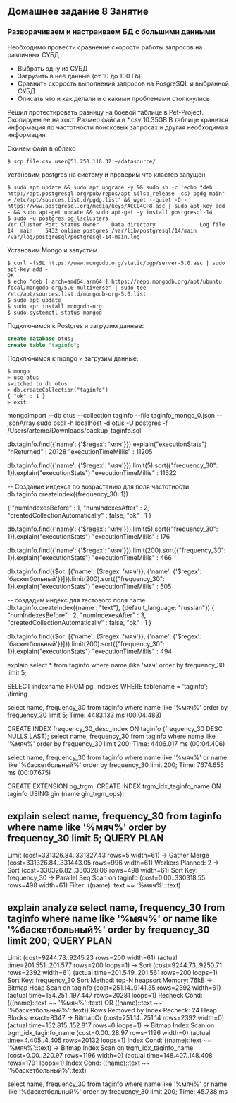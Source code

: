 ## Домашнее задание 8 Занятие


### Разворачиваем и настраиваем БД с большими данными


Необходимо провести сравнение скорости работы запросов на различных СУБД

* Выбрать одну из СУБД
* Загрузить в неё данные (от 10 до 100 Гб)
* Сравнить скорость выполнения запросов на PosgreSQL и выбранной СУБД
* Описать что и как делали и с какими проблемами столкнулись

Решил протестировать разницу на боевой таблице в Pet-Project. Скопируем ее на хост. Размер файла в *.csv 10.35GB
В таблице хранится информация по частотности поисковых запросах и другая необходимая информация.

Скинем файл в облако
```shell
$ scp file.csv user@51.250.110.32:~/datasource/ 
```

Установим postgres на систему и проверим что кластер запущен
```shell
$ sudo apt update && sudo apt upgrade -y && sudo sh -c 'echo "deb http://apt.postgresql.org/pub/repos/apt $(lsb_release -cs)-pgdg main" > /etc/apt/sources.list.d/pgdg.list' && wget --quiet -O - https://www.postgresql.org/media/keys/ACCC4CF8.asc | sudo apt-key add - && sudo apt-get update && sudo apt-get -y install postgresql-14
$ sudo -u postgres pg_lsclusters  
Ver Cluster Port Status Owner    Data directory              Log file
14  main    5432 online postgres /var/lib/postgresql/14/main /var/log/postgresql/postgresql-14-main.log
```

Установим Mongo и запустим
```shell
$ curl -fsSL https://www.mongodb.org/static/pgp/server-5.0.asc | sudo apt-key add -
OK
$ echo "deb [ arch=amd64,arm64 ] https://repo.mongodb.org/apt/ubuntu focal/mongodb-org/5.0 multiverse" | sudo tee /etc/apt/sources.list.d/mongodb-org-5.0.list
$ sudo apt update
$ sudo apt install mongodb-org
$ sudo systemctl status mongod
```

Подключимся к Postgres и загрузим данные:
```sql
create database otus;
create table "taginfo";
```

Подключимся к mongo и загрузим данные:
```shell
$ mongo
> use otus
switched to db otus
> db.createCollection("taginfo")
{ "ok" : 1 }
> exit

```

mongoimport --db otus --collection taginfo --file taginfo_mongo_0.json --jsonArray
sudo psql -h localhost -d otus -U postgres -f /Users/arteme/Downloads/backup_taginfo.sql

db.taginfo.find({'name': {'$regex': 'мяч'}}).explain("executionStats")
"nReturned" : 20128
"executionTimeMillis" : 11205

db.taginfo.find({'name': {'$regex': 'мяч'}}).limit(5).sort({"frequency_30": 1}).explain("executionStats")
"executionTimeMillis" : 11622

-- Создание индекса по возрастанию для поля частотности
db.taginfo.createIndex({frequency_30: 1})

{
	"numIndexesBefore" : 1,
	"numIndexesAfter" : 2,
	"createdCollectionAutomatically" : false,
	"ok" : 1
}

db.taginfo.find({'name': {'$regex': 'мяч'}}).limit(5).sort({"frequency_30": 1}).explain("executionStats")
"executionTimeMillis" : 176

db.taginfo.find({'name': {'$regex': 'мяч'}}).limit(200).sort({"frequency_30": 1}).explain("executionStats")
"executionTimeMillis" : 466

db.taginfo.find({$or: [{'name': {$regex: 'мяч'}}, {'name': {'$regex': 'баскетбольный'}}]}).limit(200).sort({"frequency_30": 1}).explain("executionStats")
"executionTimeMillis" : 505

-- создадим индекс для тестового поля name
db.taginfo.createIndex({name : "text"}, {default_language: "russian"})
{
	"numIndexesBefore" : 2,
	"numIndexesAfter" : 3,
	"createdCollectionAutomatically" : false,
	"ok" : 1
}

db.taginfo.find({$or: [{'name': {$regex: 'мяч'}}, {'name': {'$regex': 'баскетбольный'}}]}).limit(200).sort({"frequency_30": 1}).explain("executionStats")
"executionTimeMillis" : 494


explain select * from taginfo where name ilike 'мяч' order by frequency_30 limit 5;

SELECT indexname FROM pg_indexes WHERE tablename = 'taginfo';
\timing

select name, frequency_30 from taginfo where name like '%мяч%' order by frequency_30 limit 5;
Time: 4483.133 ms (00:04.483)

CREATE INDEX frequency_30_desc_index ON taginfo (frequency_30 DESC NULLS LAST);
select name, frequency_30 from taginfo where name like '%мяч%' order by frequency_30 limit 200;
Time: 4406.017 ms (00:04.406)

select name, frequency_30 from taginfo where name like '%мяч%' or name like '%баскетбольный%' order by frequency_30 limit 200;
Time: 7674.655 ms (00:07.675)

CREATE EXTENSION pg_trgm;
CREATE INDEX trgm_idx_taginfo_name ON taginfo USING gin (name gin_trgm_ops);

explain select name, frequency_30 from taginfo where name like '%мяч%' order by frequency_30 limit 5;
                                        QUERY PLAN                                        
------------------------------------------------------------------------------------------
 Limit  (cost=331326.84..331327.43 rows=5 width=61)
   ->  Gather Merge  (cost=331326.84..331443.05 rows=996 width=61)
         Workers Planned: 2
         ->  Sort  (cost=330326.82..330328.06 rows=498 width=61)
               Sort Key: frequency_30
               ->  Parallel Seq Scan on taginfo  (cost=0.00..330318.55 rows=498 width=61)
                     Filter: ((name)::text ~~ '%мяч%'::text)

explain analyze select name, frequency_30 from taginfo where name like '%мяч%' or name like '%баскетбольный%' order by frequency_30 limit 200;
                                                                         QUERY PLAN                                                                         
------------------------------------------------------------------------------------------------------------------------------------------------------------
 Limit  (cost=9244.73..9245.23 rows=200 width=61) (actual time=201.551..201.577 rows=200 loops=1)
   ->  Sort  (cost=9244.73..9250.71 rows=2392 width=61) (actual time=201.549..201.561 rows=200 loops=1)
         Sort Key: frequency_30
         Sort Method: top-N heapsort  Memory: 76kB
         ->  Bitmap Heap Scan on taginfo  (cost=251.14..9141.35 rows=2392 width=61) (actual time=154.251..197.447 rows=20281 loops=1)
               Recheck Cond: (((name)::text ~~ '%мяч%'::text) OR ((name)::text ~~ '%баскетбольный%'::text))
               Rows Removed by Index Recheck: 24
               Heap Blocks: exact=8347
               ->  BitmapOr  (cost=251.14..251.14 rows=2392 width=0) (actual time=152.815..152.817 rows=0 loops=1)
                     ->  Bitmap Index Scan on trgm_idx_taginfo_name  (cost=0.00..28.97 rows=1196 width=0) (actual time=4.405..4.405 rows=20132 loops=1)
                           Index Cond: ((name)::text ~~ '%мяч%'::text)
                     ->  Bitmap Index Scan on trgm_idx_taginfo_name  (cost=0.00..220.97 rows=1196 width=0) (actual time=148.407..148.408 rows=1791 loops=1)
                           Index Cond: ((name)::text ~~ '%баскетбольный%'::text)

select name, frequency_30 from taginfo where name like '%мяч%' or name like '%баскетбольный%' order by frequency_30 limit 200;
Time: 45.738 ms